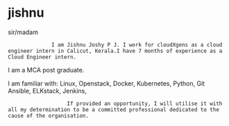 # jishnu


sir/madam
     
                  I am Jishnu Joshy P J. I work for cloudXgens as a cloud engineer intern in Calicut, Kerala.I have 7 months of experience as a Cloud Engineer intern.
I am a MCA post graduate.

I am familiar with: Linux, Openstack, Docker, Kubernetes, Python, Git
                            Ansible, ELKstack, Jenkins, 

                       If provided an opportunity, I will utilise it with all my determination to be a committed professional dedicated to the cause of the organisation.
